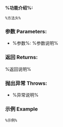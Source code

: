 **%功能介绍%:**

```autohotkey
%方法头%
```

### 参数 Parameters: 

- %参数%: %参数说明%



### 返回 Returns: 
%返回说明%
### 抛出异常 Throws: 
- %异常说明%
### 示例 Example
```autohotkey
%示例%
```